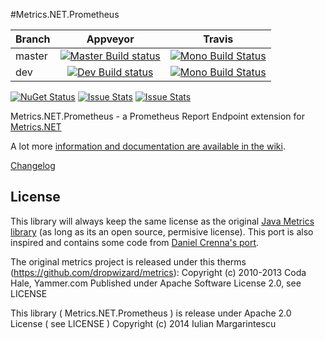 #Metrics.NET.Prometheus

|Branch|Appveyor|Travis|
|------|:--------:|:------:|
|master|[![Master Build status](https://ci.appveyor.com/api/projects/status/me33pq0xqgpd4e7k/branch/master?svg=true)](https://ci.appveyor.com/project/hinteadan/metrics-net-prometheus/branch/master)|[![Mono Build Status](https://travis-ci.org/DEXSinc/Metrics.NET.Prometheus.svg?branch=master)](https://travis-ci.org/DEXSinc/Metrics.NET.Prometheus)|
|dev   |[![Dev Build status](https://ci.appveyor.com/api/projects/status/me33pq0xqgpd4e7k/branch/dev?svg=true)](https://ci.appveyor.com/project/hinteadan/metrics-net-prometheus/branch/dev)|[![Mono Build Status](https://travis-ci.org/DEXSinc/Metrics.NET.Prometheus.svg?branch=dev)](https://travis-ci.org/Recognos/Metrics.NET.Prometheus)|

[![NuGet Status](http://img.shields.io/nuget/v/Metrics.NET.Prometheus.svg)](https://www.nuget.org/packages/Metrics.NET.Prometheus/)
[![Issue Stats](http://www.issuestats.com/github/DEXSinc/Metrics.NET.Prometheus/badge/pr)](http://www.issuestats.com/github/DEXSinc/Metrics.NET.Prometheus)
[![Issue Stats](http://www.issuestats.com/github/DEXSinc/Metrics.NET.Prometheus/badge/issue)](http://www.issuestats.com/github/DEXSinc/Metrics.NET.Prometheus)

Metrics.NET.Prometheus - a Prometheus Report Endpoint extension for [Metrics.NET](https://github.com/Recognos/Metrics.NET)

A lot more [information and documentation are available in the wiki](https://github.com/DEXSinc/Metrics.NET.Prometheus/wiki).

[Changelog](https://github.com/DEXSinc/Metrics.NET.Prometheus/blob/master/CHANGELOG.md)

## License
This library will always keep the same license as the original [Java Metrics library](https://github.com/dropwizard/metrics) (as long as its an open source, permisive license). This port is also inspired and contains some code from [Daniel Crenna's port](https://github.com/danielcrenna/metrics-net).

The original metrics project is released under this therms (https://github.com/dropwizard/metrics):
Copyright (c) 2010-2013 Coda Hale, Yammer.com
Published under Apache Software License 2.0, see LICENSE

This library ( Metrics.NET.Prometheus ) is release under Apache 2.0 License ( see LICENSE ) 
Copyright (c) 2014 Iulian Margarintescu
